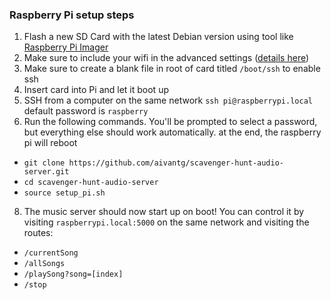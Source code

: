### Raspberry Pi setup steps
1. Flash a new SD Card with the latest Debian version using tool like [Raspberry Pi Imager](https://www.raspberrypi.com/software/)
2. Make sure to include your wifi in the advanced settings ([details here](https://raspberrypi.stackexchange.com/questions/10251/prepare-sd-card-for-wifi-on-headless-pi))
3. Make sure to create a blank file in root of card titled `/boot/ssh` to enable ssh
4. Insert card into Pi and let it boot up
5. SSH from a computer on the same network `ssh pi@raspberrypi.local` default password is `raspberry`
7. Run the following commands. You'll be prompted to select a password, but everything else should work automatically. at the end, the raspberry pi will reboot
- `git clone https://github.com/aivantg/scavenger-hunt-audio-server.git`
- `cd scavenger-hunt-audio-server`
- `source setup_pi.sh`
8. The music server should now start up on boot! You can control it by visiting `raspberrypi.local:5000` on the same network and visiting the routes:
- `/currentSong`
- `/allSongs`
- `/playSong?song=[index]`
- `/stop`
